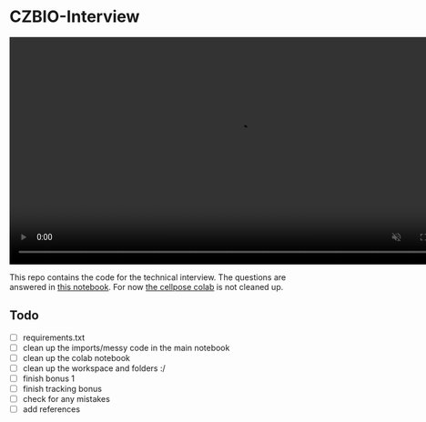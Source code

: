 # CZBIO-Interview
<video width="800" height="auto" controls autoplay loop muted>
  <source src="visualizations/sphericity.mp4" type="video/mp4">
  
</video>

This repo contains the code for the technical interview. The questions are answered in [this notebook](technical-interview.ipynb). For now [the cellpose colab](run_Cellpose-SAM.ipynb) is not cleaned up. 

## Todo
- [ ] requirements.txt
- [ ] clean up the imports/messy code in the main notebook
- [ ] clean up the colab notebook
- [ ] clean up the workspace and folders :/
- [ ] finish bonus 1
- [ ] finish tracking bonus 
- [ ] check for any mistakes
- [ ] add references
